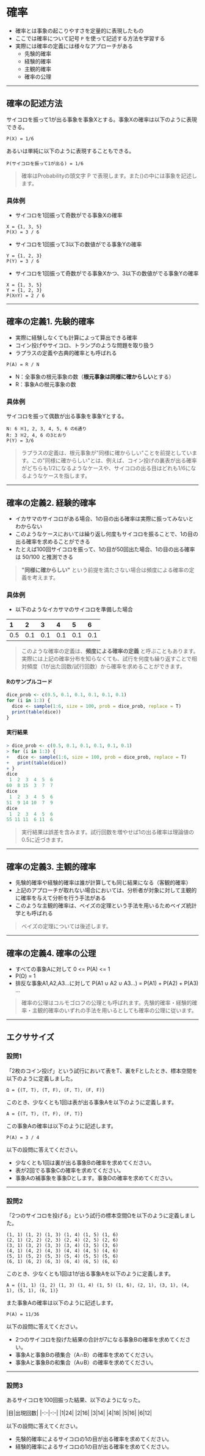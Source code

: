 # 確率

* 確率とは事象の起こりやすさを定量的に表現したもの
* ここでは確率について記号 `P` を使って記述する方法を学習する
* 実際には確率の定義には様々なアプローチがある
  * 先験的確率
  * 経験的確率
  * 主観的確率
  * 確率の公理
---

## 確率の記述方法

サイコロを振って1が出る事象を事象Xとする。事象Xの確率は以下のように表現できる。

```
P(X) = 1/6
```

あるいは単純に以下のように表現することもできる。

```
P(サイコロを振って1が出る) = 1/6
```

> 確率はProbabilityの頭文字 P で表現します。また()の中には事象を記述します。


### 具体例

* サイコロを1回振って奇数がでる事象Xの確率

```
X = {1, 3, 5}
P(X) = 3 / 6
```

* サイコロを1回振って3以下の数値がでる事象Yの確率

```
Y = {1, 2, 3}
P(Y) = 3 / 6
```

* サイコロを1回振って奇数がでる事象Xかつ、3以下の数値がでる事象Yの確率

```
X = {1, 3, 5}
Y = {1, 2, 3}
P(X∩Y) = 2 / 6
```

---

## 確率の定義1. 先験的確率

* 実際に経験しなくても計算によって算出できる確率
* コイン投げやサイコロ、トランプのような問題を取り扱う
* ラプラスの定義や古典的確率とも呼ばれる

```
P(A) = R / N
```

* N：全事象の根元事象の数（**根元事象は同様に確からしい**とする）
* R：事象Aの根元事象の数

### 具体例

サイコロを振って偶数が出る事象を事象Yとする。

```
N: 6 ※1, 2, 3, 4, 5, 6 の6通り
R: 3 ※2, 4, 6 の3とおり
P(Y) = 3/6
```

> ラプラスの定義は、根元事象が"同様に確からしい"ことを前提としています。この"同様に確からしい"とは、例えば、コイン投げの裏表が出る確率がどちらも1/2になるようなケースや、サイコロの出る目はどれも1/6になるようなケースを指します。

---

## 確率の定義2. 経験的確率

* イカサマのサイコロがある場合、1の目の出る確率は実際に振ってみないとわからない
* このようなケースにおいては繰り返し何度もサイコロを振ることで、1の目の出る確率を求めることができる
* たとえば100回サイコロを振って、1の目が50回出た場合、1の目の出る確率は 50/100 と推測できる

> **"同様に確からしい"** という前提を満たさない場合は頻度による確率の定義を考えます。

### 具体例

* 以下のようなイカサマのサイコロを準備した場合

|1|2|3|4|5|6|
|:--|:--|:--|:--|:--|:--|
|0.5|0.1|0.1|0.1|0.1|0.1|

> このような確率の定義は、**頻度による確率の定義** と呼ぶこともあります。実際には上記の確率分布を知らなくても、試行を何度も繰り返すことで相対頻度（1が出た回数/試行回数）から確率を求めることができます。

#### Rのサンプルコード

```r
dice_prob <- c(0.5, 0.1, 0.1, 0.1, 0.1, 0.1)
for (i in 1:3) {
  dice <- sample(1:6, size = 100, prob = dice_prob, replace = T)
  print(table(dice))
}
```

#### 実行結果

```r
> dice_prob <- c(0.5, 0.1, 0.1, 0.1, 0.1, 0.1)
> for (i in 1:3) {
+   dice <- sample(1:6, size = 100, prob = dice_prob, replace = T)
+   print(table(dice))
+ }
dice
 1  2  3  4  5  6 
60  8 15  3  7  7 
dice
 1  2  3  4  5  6 
51  9 14 10  7  9 
dice
 1  2  3  4  5  6 
55 11 11  6 11  6 
```

> 実行結果は誤差を含みます。試行回数を増やせば1の出る確率は理論値の0.5に近づきます。

---

## 確率の定義3. 主観的確率

* 先験的確率や経験的確率は誰が計算しても同じ結果になる（客観的確率）
* 上記のアプローチが取れない場合においては、分析者が対象に対して主観的に確率を与えて分析を行う手法がある
* このような主観的確率は、ベイズの定理という手法を用いるためベイズ統計学とも呼ばれる

> ベイズの定理については後述します。

---

## 確率の定義4. 確率の公理

* すべての事象Aに対して 0 <= P(A) <= 1 
* P(Ω) = 1
* 排反な事象A1,A2,A3...に対して P(A1 ∪ A2 ∪ A3...) = P(A1) + P(A2) + P(A3) ...

> 確率の公理はコルモゴロフの公理とも呼ばれます。先験的確率・経験的確率・主観的確率のいずれの手法を用いるとしても確率の公理に従います。

---

## エクササイズ

### 設問1

 「2枚のコイン投げ」という試行において表をT、裏をFとしたとき、標本空間を以下のように定義しました。

```
Ω = {(T, T), (T, F), (F, T), (F, F)}
```

このとき、少なくとも1回は表が出る事象Aを以下のように定義します。

```
A = {(T, T), (T, F), (F, T)}
```

この事象Aの確率は以下のように記述します。

```
P(A) = 3 / 4
```

以下の設問に答えてください。

* 少なくとも1回は裏が出る事象Bの確率を求めてください。
* 表が2回でる事象Cの確率を求めてください。
* 事象Aの補事象を事象Dとします。事象Dの確率を求めてください。

---

### 設問2

「2つのサイコロを投げる」という試行の標本空間Ωを以下のように定義しました。

```
(1, 1) (1, 2) (1, 3) (1, 4) (1, 5) (1, 6)
(2, 1) (2, 2) (2, 3) (2, 4) (2, 5) (2, 6)
(3, 1) (3, 2) (3, 3) (3, 4) (3, 5) (3, 6)
(4, 1) (4, 2) (4, 3) (4, 4) (4, 5) (4, 6)
(5, 1) (5, 2) (5, 3) (5, 4) (5, 5) (5, 6)
(6, 1) (6, 2) (6, 3) (6, 4) (6, 5) (6, 6)
```

このとき、少なくとも1回は1が出る事象Aを以下のように定義します。

```
A = {(1, 1) (1, 2) (1, 3) (1, 4) (1, 5) (1, 6), (2, 1), (3, 1), (4, 1), (5, 1), (6, 1)}
```

また事象Aの確率は以下のように記述します。

```
P(A) = 11/36
```

以下の設問に答えてください。

* 2つのサイコロを投げた結果の合計が7になる事象Bの確率を求めてください。
* 事象Aと事象Bの積集合（A∩B）の確率を求めてください。
* 事象Aと事象Bの和集合（A∪B）の確率を求めてください。

---

### 設問3

あるサイコロを100回振った結果、以下のようになった。

|目|出現回数|
|-:-|-:-|
|1|24|
|2|16|
|3|14|
|4|18|
|5|16|
|6|12|

以下の設問に答えてください。

* 先験的確率によるサイコロの1の目が出る確率を求めてください。
* 経験的確率によるサイコロの1の目が出る確率を求めてください。